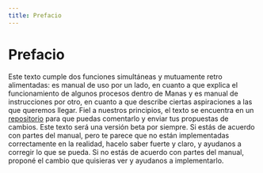 ```yaml
---
title: Prefacio
---
```

# Prefacio

Este texto cumple dos funciones simultáneas y mutuamente retro alimentadas: es manual de uso por un lado, en cuanto a que explica el funcionamiento de algunos procesos dentro de Manas y es manual de instrucciones por otro, en cuanto a que describe ciertas aspiraciones a las que queremos llegar. Fiel a nuestros principios, el texto se encuentra en un [repositorio](https://github.com/manastech/handbook) para que puedas comentarlo y enviar tus propuestas de cambios. Este texto será una versión beta por siempre. Si estás de acuerdo con partes del manual, pero te parece que no están implementadas correctamente en la realidad, hacelo saber fuerte y claro, y ayudanos a corregir lo que se pueda. Si no estás de acuerdo con partes del manual, proponé el cambio que quisieras ver y ayudanos a implementarlo.